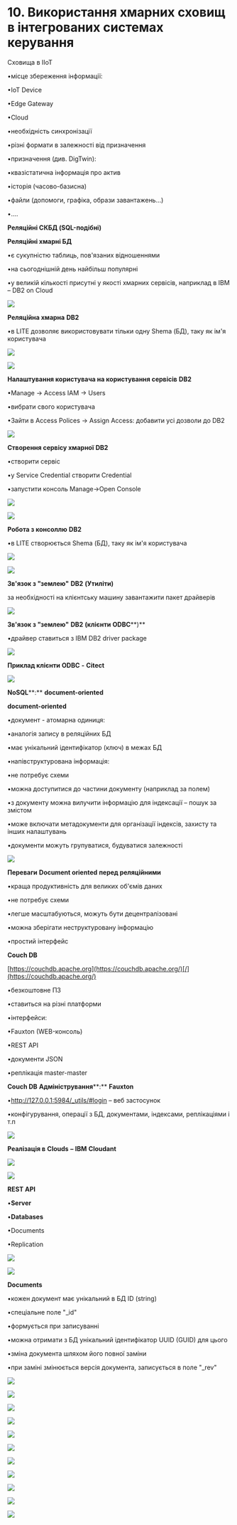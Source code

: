 # 10. Використання хмарних сховищ в інтегрованих системах керування

Сховища в IIoT

•місце збереження інформації:

•IoT Device

•Edge Gateway 

•Cloud

•необхідність синхронізації

•різні формати в залежності від призначення



•призначення (див. DigTwin):

•квазістатична інформація про актив

•історія (часово-базисна)

•файли (допомоги, графіка, образи завантажень…)

•….



**Реляційні СКБД (****SQL****-подібні)** 

**Реляційні хмарні БД**

•є сукупністю таблиць, пов'язаних відношеннями

•на сьогоднішній день найбільш популярні

•у великій кількості присутні у якості хмарних сервісів, наприклад в IBM – DB2 on Cloud



![](cloudstorage/1.png)



**Реляційна хмарна** **DB2**

•в LITE дозволяє використовувати тільки одну Shema (БД), таку як ім'я користувача 

![](cloudstorage/2.png)



![](cloudstorage/3.png)

**Налаштування користувача на користування сервісів** **DB2**

•Manage -> Access IAM -> Users

•вибрати свого користувача

•Зайти в Access Polices -> Assign Access: добавити усі дозволи до DB2

![](cloudstorage/4.png)

**Створення сервісу хмарної** **DB2**

•створити сервіс

•у Service Credential створити Credential

•запустити консоль Manage->Open Console 

![](cloudstorage/5.png)



![](cloudstorage/6.png)

**Робота з консоллю** **DB2**

•в LITE створюється Shema (БД), таку як ім'я користувача 

![](cloudstorage/7.png)



![](cloudstorage/8.png)

**Зв'язок з "землею"** **DB2** **(Утиліти)**

за необхідності на клієнтську машину завантажити пакет драйверів

![](cloudstorage/9.png)

**Зв'язок з "землею"** **DB2** **(клієнти** **ODBC****)**

•драйвер ставиться з IBM DB2 driver package

![](cloudstorage/10.png)

**Приклад клієнти** **ODBC** **-** **Citect**



![](cloudstorage/11.png)

**NoSQL****:** **document-oriented**  

**document-oriented**

•документ - атомарна одиниця:

•аналогія запису в реляційних БД

•має унікальний ідентифікатор (ключ) в межах БД

•напівструктурована інформація:

•не потребує схеми

•можна доступитися до частини документу (наприклад за полем)

•з документу можна вилучити інформацію для індексації – пошук за змістом

•може включати метадокументи для організації індексів, захисту та інших налаштувань

•документи можуть групуватися, будуватися залежності

![](cloudstorage/12.png)

**Переваги** **Document oriented** **перед реляційними** 

•краща продуктивність для великих об'ємів даних

•не потребує схеми

•легше масштабуються, можуть бути децентралізовані

•можна зберігати неструктуровану інформацію

•простий інтерфейс

**Couch DB**

[https://couchdb.apache.org](https://couchdb.apache.org/)[/](https://couchdb.apache.org/)

•безкоштовне ПЗ

•ставиться на різні платформи

•інтерфейси:

•Fauxton (WEB-консоль)

•REST API

•документи JSON

•реплікація master-master

**Couch DB** **Адміністрування****:** **Fauxton**

•[http](http://127.0.0.1:5984/_utils/)[://127.0.0.1:5984/_utils/#](http://127.0.0.1:5984/_utils/)[login](http://127.0.0.1:5984/_utils/) – веб застосунок

•конфігурування, операції з БД, документами, індексами, реплікаціями і т.п

![](cloudstorage/13.png)

**Реалізація в** **Clouds** **–** **IBM** **Cloudant**



![](cloudstorage/14.png)



![](cloudstorage/15.png)

**REST API**

•**Server**

•**Databases**

•Documents

•Replication



![](cloudstorage/16.png)



![](cloudstorage/17.png)

**Documents**

•кожен документ має унікальний в БД ID (string)

•спеціальне поле "_id"

•формується при записуванні

•можна отримати з БД унікальний ідентифікатор UUID (GUID) для цього

•зміна документа шляхом його повної заміни

•при заміні змінюється версія документа, записується в поле "_rev"

![](cloudstorage/18.png)



![](cloudstorage/19.png)



![](cloudstorage/20.png)



![](cloudstorage/21.png)



![](cloudstorage/22.png)



![](cloudstorage/23.png)



![](cloudstorage/24.png)



![](cloudstorage/25.png)

![](cloudstorage/26.png)

![](cloudstorage/27.png)



![](cloudstorage/28.png)

